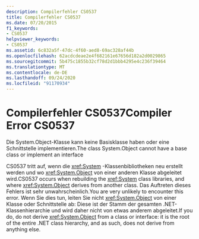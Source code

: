 ```yaml
---
description: Compilerfehler CS0537
title: Compilerfehler CS0537
ms.date: 07/20/2015
f1_keywords:
- CS0537
helpviewer_keywords:
- CS0537
ms.assetid: 6c832a5f-47dc-4f60-aed8-69ac328af44b
ms.openlocfilehash: 62acdcdeae2e4f682161e67656d182a2d0029865
ms.sourcegitcommit: 5b475c1855b32cf78d2d1bbb4295e4c236f39464
ms.translationtype: MT
ms.contentlocale: de-DE
ms.lasthandoff: 09/24/2020
ms.locfileid: "91170934"
---
```

# <a name="compiler-error-cs0537"></a><span data-ttu-id="0c1ba-103">Compilerfehler CS0537</span><span class="sxs-lookup"><span data-stu-id="0c1ba-103">Compiler Error CS0537</span></span>

<span data-ttu-id="0c1ba-104">Die System.Object-Klasse kann keine Basisklasse haben oder eine Schnittstelle implementieren.</span><span class="sxs-lookup"><span data-stu-id="0c1ba-104">The class System.Object cannot have a base class or implement an interface</span></span>  
  
 <span data-ttu-id="0c1ba-105">CS0537 tritt auf, wenn die <xref:System> -Klassenbibliotheken neu erstellt werden und wo <xref:System.Object> von einer anderen Klasse abgeleitet wird.</span><span class="sxs-lookup"><span data-stu-id="0c1ba-105">CS0537 occurs when rebuilding the <xref:System> class libraries, and where <xref:System.Object> derives from another class.</span></span> <span data-ttu-id="0c1ba-106">Das Auftreten dieses Fehlers ist sehr unwahrscheinlich.</span><span class="sxs-lookup"><span data-stu-id="0c1ba-106">You are very unlikely to encounter this error.</span></span> <span data-ttu-id="0c1ba-107">Wenn Sie dies tun, leiten Sie nicht <xref:System.Object> von einer Klasse oder Schnittstelle ab: Diese ist der Stamm der gesamten .NET-Klassenhierarchie und wird daher nicht von etwas anderem abgeleitet.</span><span class="sxs-lookup"><span data-stu-id="0c1ba-107">If you do, do not derive <xref:System.Object> from a class or interface: it is the root of the entire .NET class hierarchy, and as such, does not derive from anything else.</span></span>
